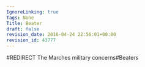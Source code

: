 ```yaml
---
IgnoreLinking: true
Tags: None
Title: Beater
draft: false
revision_date: 2016-04-24 22:56:01+00:00
revision_id: 43777
---
```


#REDIRECT The Marches military concerns#Beaters